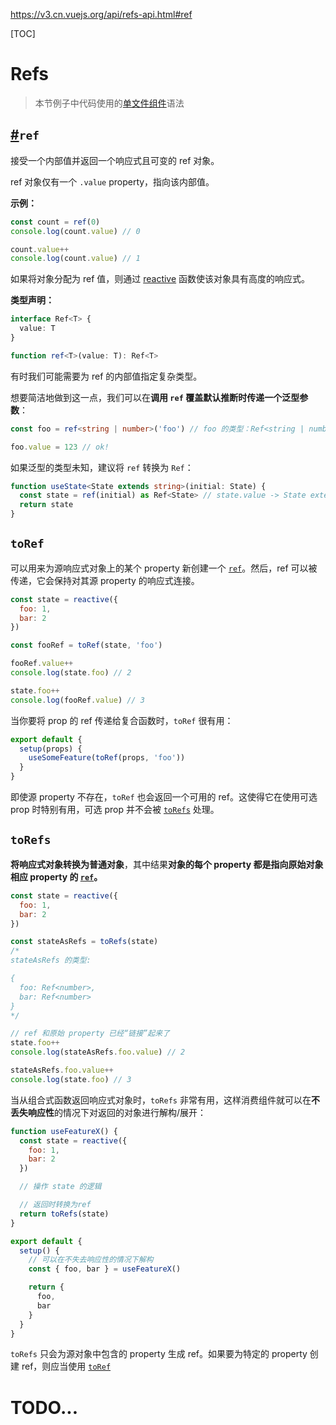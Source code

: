 https://v3.cn.vuejs.org/api/refs-api.html#ref

[TOC]

# Refs

> 本节例子中代码使用的[单文件组件](https://v3.cn.vuejs.org/guide/single-file-component.html)语法

## [#](https://v3.cn.vuejs.org/api/refs-api.html#ref)`ref`

接受一个内部值并返回一个响应式且可变的 ref 对象。

ref 对象仅有一个 `.value` property，指向该内部值。

**示例：**

```js
const count = ref(0)
console.log(count.value) // 0

count.value++
console.log(count.value) // 1
```

如果将对象分配为 ref 值，则通过 [reactive](https://v3.cn.vuejs.org/api/basic-reactivity.html#reactive) 函数使该对象具有高度的响应式。



**类型声明：**

```ts
interface Ref<T> {
  value: T
}

function ref<T>(value: T): Ref<T>
```

有时我们可能需要为 ref 的内部值指定复杂类型。

想要简洁地做到这一点，我们可以在**调用 `ref` 覆盖默认推断时传递一个泛型参数**：

```ts
const foo = ref<string | number>('foo') // foo 的类型：Ref<string | number>

foo.value = 123 // ok!
```

如果泛型的类型未知，建议将 `ref` 转换为 `Ref`：

```ts
function useState<State extends string>(initial: State) {
  const state = ref(initial) as Ref<State> // state.value -> State extends string
  return state
}
```



## `toRef`

可以用来为源响应式对象上的某个 property 新创建一个 [`ref`](https://v3.cn.vuejs.org/api/refs-api.html#ref)。然后，ref 可以被传递，它会保持对其源 property 的响应式连接。

```js
const state = reactive({
  foo: 1,
  bar: 2
})

const fooRef = toRef(state, 'foo')

fooRef.value++
console.log(state.foo) // 2

state.foo++
console.log(fooRef.value) // 3
```

当你要将 prop 的 ref 传递给复合函数时，`toRef` 很有用：

```js
export default {
  setup(props) {
    useSomeFeature(toRef(props, 'foo'))
  }
}
```

即使源 property 不存在，`toRef` 也会返回一个可用的 ref。这使得它在使用可选 prop 时特别有用，可选 prop 并不会被 [`toRefs`](https://v3.cn.vuejs.org/api/refs-api.html#torefs) 处理。



## `toRefs`

**将响应式对象转换为普通对象**，其中结果**对象的每个 property 都是指向原始对象相应 property 的 [`ref`](https://v3.cn.vuejs.org/api/refs-api.html#ref)。**

```js
const state = reactive({
  foo: 1,
  bar: 2
})

const stateAsRefs = toRefs(state)
/*
stateAsRefs 的类型:

{
  foo: Ref<number>,
  bar: Ref<number>
}
*/

// ref 和原始 property 已经“链接”起来了
state.foo++
console.log(stateAsRefs.foo.value) // 2

stateAsRefs.foo.value++
console.log(state.foo) // 3
```

当从组合式函数返回响应式对象时，`toRefs` 非常有用，这样消费组件就可以在**不丢失响应性**的情况下对返回的对象进行解构/展开：

```js
function useFeatureX() {
  const state = reactive({
    foo: 1,
    bar: 2
  })

  // 操作 state 的逻辑

  // 返回时转换为ref
  return toRefs(state)
}

export default {
  setup() {
    // 可以在不失去响应性的情况下解构
    const { foo, bar } = useFeatureX()

    return {
      foo,
      bar
    }
  }
}
```

`toRefs` 只会为源对象中包含的 property 生成 ref。如果要为特定的 property 创建 ref，则应当使用 [`toRef`](https://v3.cn.vuejs.org/api/refs-api.html#toref)



# TODO...